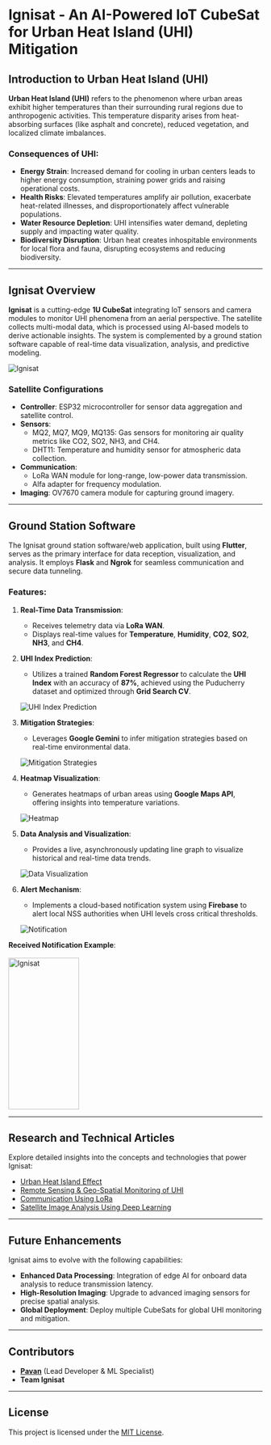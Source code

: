 # Ignisat - An AI-Powered IoT CubeSat for Urban Heat Island (UHI) Mitigation

## Introduction to Urban Heat Island (UHI)

**Urban Heat Island (UHI)** refers to the phenomenon where urban areas exhibit higher temperatures than their surrounding rural regions due to anthropogenic activities. This temperature disparity arises from heat-absorbing surfaces (like asphalt and concrete), reduced vegetation, and localized climate imbalances.

### Consequences of UHI:

- **Energy Strain**: Increased demand for cooling in urban centers leads to higher energy consumption, straining power grids and raising operational costs.  
- **Health Risks**: Elevated temperatures amplify air pollution, exacerbate heat-related illnesses, and disproportionately affect vulnerable populations.  
- **Water Resource Depletion**: UHI intensifies water demand, depleting supply and impacting water quality.  
- **Biodiversity Disruption**: Urban heat creates inhospitable environments for local flora and fauna, disrupting ecosystems and reducing biodiversity.

---

## Ignisat Overview

**Ignisat** is a cutting-edge **1U CubeSat** integrating IoT sensors and camera modules to monitor UHI phenomena from an aerial perspective. The satellite collects multi-modal data, which is processed using AI-based models to derive actionable insights. The system is complemented by a ground station software capable of real-time data visualization, analysis, and predictive modeling.

![Ignisat](https://drive.google.com/uc?export=view&id=1qMd-VzCgGDa1v2BWJU8MwlpYChygM6qN)

### Satellite Configurations

- **Controller**: ESP32 microcontroller for sensor data aggregation and satellite control.
- **Sensors**:
  - MQ2, MQ7, MQ9, MQ135: Gas sensors for monitoring air quality metrics like CO2, SO2, NH3, and CH4.
  - DHT11: Temperature and humidity sensor for atmospheric data collection.
- **Communication**:
  - LoRa WAN module for long-range, low-power data transmission.
  - Alfa adapter for frequency modulation.
- **Imaging**: OV7670 camera module for capturing ground imagery.

---

## Ground Station Software

The Ignisat ground station software/web application, built using **Flutter**, serves as the primary interface for data reception, visualization, and analysis. It employs **Flask** and **Ngrok** for seamless communication and secure data tunneling.

### Features:

1. **Real-Time Data Transmission**:  
   - Receives telemetry data via **LoRa WAN**.
   - Displays real-time values for **Temperature**, **Humidity**, **CO2**, **SO2**, **NH3**, and **CH4**.

2. **UHI Index Prediction**:  
   - Utilizes a trained **Random Forest Regressor** to calculate the **UHI Index** with an accuracy of **87%**, achieved using the Puducherry dataset and optimized through **Grid Search CV**.

   ![UHI Index Prediction](https://drive.google.com/uc?export=view&id=1vc5seAS-vYATu64ZvZYW6yZpXPrJC1x1)

3. **Mitigation Strategies**:  
   - Leverages **Google Gemini** to infer mitigation strategies based on real-time environmental data.

   ![Mitigation Strategies](https://drive.google.com/uc?export=view&id=1H2cgpx9f2Knxen4vB--kgBUOR4Jv4XRs)

4. **Heatmap Visualization**:  
   - Generates heatmaps of urban areas using **Google Maps API**, offering insights into temperature variations.

   ![Heatmap](https://drive.google.com/uc?export=view&id=1pOXZimpzvRvP7GSJuoxLuoI1mrfbmIWw)

5. **Data Analysis and Visualization**:  
   - Provides a live, asynchronously updating line graph to visualize historical and real-time data trends.

   ![Data Visualization](https://drive.google.com/uc?export=view&id=1H8mEzzaQsISZH4_RQir58_hHGLmBCuI5)

6. **Alert Mechanism**:  
   - Implements a cloud-based notification system using **Firebase** to alert local NSS authorities when UHI levels cross critical thresholds.

   ![Notification](https://drive.google.com/uc?export=view&id=1aeXaBelZVVr72cZQKVeKVGegWL_KmCg_)

**Received Notification Example**:  
<br>
<img src="https://drive.google.com/uc?export=view&id=11dREuOUg8h06vpTsAm158XNPjWVcvh0N" alt="Ignisat" width="140" height="300">

---

## Research and Technical Articles

Explore detailed insights into the concepts and technologies that power Ignisat:

- [Urban Heat Island Effect](https://drive.google.com/file/d/1nuGT38d7sCbpq59B1szsDRSNhjR_SWXC/view?usp=sharing)  
- [Remote Sensing & Geo-Spatial Monitoring of UHI](https://drive.google.com/file/d/13DlDsS2lfe_DxtnjN3i8zr_xYseERqMm/view?usp=sharing)  
- [Communication Using LoRa](https://drive.google.com/file/d/1egfYwl2gM3ss1oWlXjWZVrIslJAqpoJJ/view?usp=sharing)  
- [Satellite Image Analysis Using Deep Learning](https://drive.google.com/file/d/1I00nb93PG5RF80Xxrd6ZHD_4oLrmkuOx/view?usp=sharing)  

---

## Future Enhancements

Ignisat aims to evolve with the following capabilities:  
- **Enhanced Data Processing**: Integration of edge AI for onboard data analysis to reduce transmission latency.  
- **High-Resolution Imaging**: Upgrade to advanced imaging sensors for precise spatial analysis.  
- **Global Deployment**: Deploy multiple CubeSats for global UHI monitoring and mitigation.

---

## Contributors

- **[Pavan](#)** (Lead Developer & ML Specialist)  
- **Team Ignisat**

---

## License

This project is licensed under the [MIT License](LICENSE).
